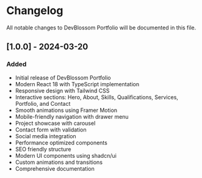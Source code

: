 # Changelog

All notable changes to DevBlossom Portfolio will be documented in this file.

## [1.0.0] - 2024-03-20

### Added
- Initial release of DevBlossom Portfolio
- Modern React 18 with TypeScript implementation
- Responsive design with Tailwind CSS
- Interactive sections: Hero, About, Skills, Qualifications, Services, Portfolio, and Contact
- Smooth animations using Framer Motion
- Mobile-friendly navigation with drawer menu
- Project showcase with carousel
- Contact form with validation
- Social media integration
- Performance optimized components
- SEO friendly structure
- Modern UI components using shadcn/ui
- Custom animations and transitions
- Comprehensive documentation